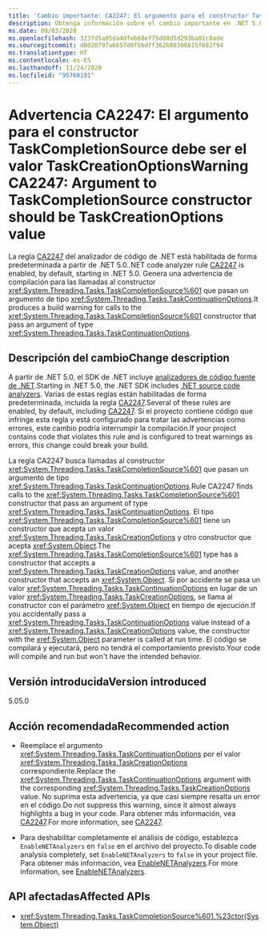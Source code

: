```yaml
---
title: 'Cambio importante: CA2247: El argumento para el constructor TaskCompletionSource debe ser el valor TaskCreationOptions'
description: Obtenga información sobre el cambio importante en .NET 5.0 causado por la habilitación de la regla de análisis de código CA2247.
ms.date: 09/03/2020
ms.openlocfilehash: 323fd5a05da4dfeb68ef75d88d5d293ba01c8ade
ms.sourcegitcommit: d8020797a6657d0fbbdff362b80300815f682f94
ms.translationtype: HT
ms.contentlocale: es-ES
ms.lasthandoff: 11/24/2020
ms.locfileid: "95760191"
---
```

# <a name="warning-ca2247-argument-to-taskcompletionsource-constructor-should-be-taskcreationoptions-value"></a><span data-ttu-id="f6b98-103">Advertencia CA2247: El argumento para el constructor TaskCompletionSource debe ser el valor TaskCreationOptions</span><span class="sxs-lookup"><span data-stu-id="f6b98-103">Warning CA2247: Argument to TaskCompletionSource constructor should be TaskCreationOptions value</span></span>

<span data-ttu-id="f6b98-104">La regla [CA2247](/visualstudio/code-quality/ca2247) del analizador de código de .NET está habilitada de forma predeterminada a partir de .NET 5.0.</span><span class="sxs-lookup"><span data-stu-id="f6b98-104">.NET code analyzer rule [CA2247](/visualstudio/code-quality/ca2247) is enabled, by default, starting in .NET 5.0.</span></span> <span data-ttu-id="f6b98-105">Genera una advertencia de compilación para las llamadas al constructor <xref:System.Threading.Tasks.TaskCompletionSource%601> que pasan un argumento de tipo <xref:System.Threading.Tasks.TaskContinuationOptions>.</span><span class="sxs-lookup"><span data-stu-id="f6b98-105">It produces a build warning for calls to the <xref:System.Threading.Tasks.TaskCompletionSource%601> constructor that pass an argument of type <xref:System.Threading.Tasks.TaskContinuationOptions>.</span></span>

## <a name="change-description"></a><span data-ttu-id="f6b98-106">Descripción del cambio</span><span class="sxs-lookup"><span data-stu-id="f6b98-106">Change description</span></span>

<span data-ttu-id="f6b98-107">A partir de .NET 5.0, el SDK de .NET incluye [analizadores de código fuente de .NET](../../../../fundamentals/code-analysis/overview.md).</span><span class="sxs-lookup"><span data-stu-id="f6b98-107">Starting in .NET 5.0, the .NET SDK includes [.NET source code analyzers](../../../../fundamentals/code-analysis/overview.md).</span></span> <span data-ttu-id="f6b98-108">Varias de estas reglas están habilitadas de forma predeterminada, incluida la regla [CA2247](/visualstudio/code-quality/ca2247).</span><span class="sxs-lookup"><span data-stu-id="f6b98-108">Several of these rules are enabled, by default, including [CA2247](/visualstudio/code-quality/ca2247).</span></span> <span data-ttu-id="f6b98-109">Si el proyecto contiene código que infringe esta regla y está configurado para tratar las advertencias como errores, este cambio podría interrumpir la compilación.</span><span class="sxs-lookup"><span data-stu-id="f6b98-109">If your project contains code that violates this rule and is configured to treat warnings as errors, this change could break your build.</span></span>

<span data-ttu-id="f6b98-110">La regla CA2247 busca llamadas al constructor <xref:System.Threading.Tasks.TaskCompletionSource%601> que pasan un argumento de tipo <xref:System.Threading.Tasks.TaskContinuationOptions>.</span><span class="sxs-lookup"><span data-stu-id="f6b98-110">Rule CA2247 finds calls to the <xref:System.Threading.Tasks.TaskCompletionSource%601> constructor that pass an argument of type <xref:System.Threading.Tasks.TaskContinuationOptions>.</span></span> <span data-ttu-id="f6b98-111">El tipo <xref:System.Threading.Tasks.TaskCompletionSource%601> tiene un constructor que acepta un valor <xref:System.Threading.Tasks.TaskCreationOptions> y otro constructor que acepta <xref:System.Object>.</span><span class="sxs-lookup"><span data-stu-id="f6b98-111">The <xref:System.Threading.Tasks.TaskCompletionSource%601> type has a constructor that accepts a <xref:System.Threading.Tasks.TaskCreationOptions> value, and another constructor that accepts an <xref:System.Object>.</span></span> <span data-ttu-id="f6b98-112">Si por accidente se pasa un valor <xref:System.Threading.Tasks.TaskContinuationOptions> en lugar de un valor <xref:System.Threading.Tasks.TaskCreationOptions>, se llama al constructor con el parámetro <xref:System.Object> en tiempo de ejecución.</span><span class="sxs-lookup"><span data-stu-id="f6b98-112">If you accidentally pass a <xref:System.Threading.Tasks.TaskContinuationOptions> value instead of a <xref:System.Threading.Tasks.TaskCreationOptions> value, the constructor with the <xref:System.Object> parameter is called at run time.</span></span> <span data-ttu-id="f6b98-113">El código se compilará y ejecutará, pero no tendrá el comportamiento previsto.</span><span class="sxs-lookup"><span data-stu-id="f6b98-113">Your code will compile and run but won't have the intended behavior.</span></span>

## <a name="version-introduced"></a><span data-ttu-id="f6b98-114">Versión introducida</span><span class="sxs-lookup"><span data-stu-id="f6b98-114">Version introduced</span></span>

<span data-ttu-id="f6b98-115">5.0</span><span class="sxs-lookup"><span data-stu-id="f6b98-115">5.0</span></span>

## <a name="recommended-action"></a><span data-ttu-id="f6b98-116">Acción recomendada</span><span class="sxs-lookup"><span data-stu-id="f6b98-116">Recommended action</span></span>

- <span data-ttu-id="f6b98-117">Reemplace el argumento <xref:System.Threading.Tasks.TaskContinuationOptions> por el valor <xref:System.Threading.Tasks.TaskCreationOptions> correspondiente.</span><span class="sxs-lookup"><span data-stu-id="f6b98-117">Replace the <xref:System.Threading.Tasks.TaskContinuationOptions> argument with the corresponding <xref:System.Threading.Tasks.TaskCreationOptions> value.</span></span> <span data-ttu-id="f6b98-118">No suprima esta advertencia, ya que casi siempre resalta un error en el código.</span><span class="sxs-lookup"><span data-stu-id="f6b98-118">Do not suppress this warning, since it almost always highlights a bug in your code.</span></span> <span data-ttu-id="f6b98-119">Para obtener más información, vea [CA2247](/visualstudio/code-quality/ca2247).</span><span class="sxs-lookup"><span data-stu-id="f6b98-119">For more information, see [CA2247](/visualstudio/code-quality/ca2247).</span></span>

- <span data-ttu-id="f6b98-120">Para deshabilitar completamente el análisis de código, establezca `EnableNETAnalyzers` en `false` en el archivo del proyecto.</span><span class="sxs-lookup"><span data-stu-id="f6b98-120">To disable code analysis completely, set `EnableNETAnalyzers` to `false` in your project file.</span></span> <span data-ttu-id="f6b98-121">Para obtener más información, vea [EnableNETAnalyzers](../../../project-sdk/msbuild-props.md#enablenetanalyzers).</span><span class="sxs-lookup"><span data-stu-id="f6b98-121">For more information, see [EnableNETAnalyzers](../../../project-sdk/msbuild-props.md#enablenetanalyzers).</span></span>

## <a name="affected-apis"></a><span data-ttu-id="f6b98-122">API afectadas</span><span class="sxs-lookup"><span data-stu-id="f6b98-122">Affected APIs</span></span>

- <xref:System.Threading.Tasks.TaskCompletionSource%601.%23ctor(System.Object)>

<!--

### Affected APIs

- ``M:System.Threading.Tasks.TaskCompletionSource`1.#ctor(System.Object)``

### Category

Code analysis

-->

